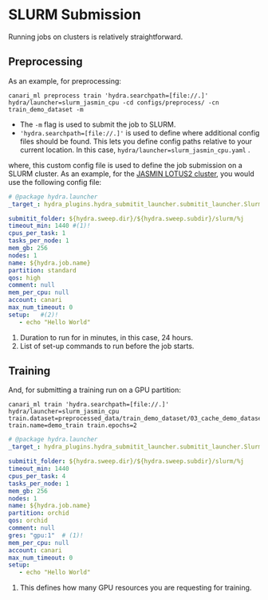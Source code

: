 # SLURM Submission

Running jobs on clusters is relatively straightforward. 

## Preprocessing

As an example, for preprocessing:

``` console
canari_ml preprocess train 'hydra.searchpath=[file://.]' hydra/launcher=slurm_jasmin_cpu -cd configs/preprocess/ -cn train_demo_dataset -m
```

- The `-m` flag is used to submit the job to SLURM.
- `'hydra.searchpath=[file://.]'` is used to define where additional config files should be found. This lets you define config paths relative to your current location. In this case, `hydra/launcher=slurm_jasmin_cpu.yaml` .

where, this custom config file is used to define the job submission on a SLURM cluster. As an example, for the [JASMIN LOTUS2 cluster](https://help.jasmin.ac.uk/docs/batch-computing/lotus-overview/), you would use the following config file:

``` yaml title="hydra/launcher/slurm_jasmin_cpu.yaml"
# @package hydra.launcher
_target_: hydra_plugins.hydra_submitit_launcher.submitit_launcher.SlurmLauncher

submitit_folder: ${hydra.sweep.dir}/${hydra.sweep.subdir}/slurm/%j
timeout_min: 1440 #(1)!
cpus_per_task: 1
tasks_per_node: 1
mem_gb: 256
nodes: 1
name: ${hydra.job.name}
partition: standard
qos: high
comment: null
mem_per_cpu: null
account: canari
max_num_timeout: 0
setup:   #(2)!
   - echo "Hello World"
```

1. Duration to run for in minutes, in this case, 24 hours.
2. List of set-up commands to run before the job starts.

## Training

And, for submitting a training run on a GPU partition:

``` console
canari_ml train 'hydra.searchpath=[file://.]' hydra/launcher=slurm_jasmin_cpu train.dataset=preprocessed_data/train_demo_dataset/03_cache_demo_dataset/cached.DAY.north.json train.name=demo_train train.epochs=2
```

``` yaml title="hydra/launcher/slurm_jasmin_gpu.yaml"
# @package hydra.launcher
_target_: hydra_plugins.hydra_submitit_launcher.submitit_launcher.SlurmLauncher

submitit_folder: ${hydra.sweep.dir}/${hydra.sweep.subdir}/slurm/%j
timeout_min: 1440
cpus_per_task: 4
tasks_per_node: 1
mem_gb: 256
nodes: 1
name: ${hydra.job.name}
partition: orchid
qos: orchid
comment: null
gres: "gpu:1"  # (1)!
mem_per_cpu: null
account: canari
max_num_timeout: 0
setup:
   - echo "Hello World"
```

1. This defines how many GPU resources you are requesting for training.
